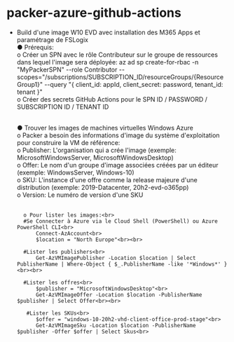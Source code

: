 # packer-azure-github-actions

- Build d'une image W10 EVD avec installation des M365 Apps et paramétrage de FSLogix<br>
    ● Prérequis:<br>
        o Créer un SPN avec le rôle Contributeur sur le groupe de ressources dans lequel l'image sera déployée: az ad sp create-for-rbac -n "MyPackerSPN" --role Contributor --scopes="/subscriptions/SUBSCRIPTION_ID/resourceGroups/{ResourceGroup1}" --query "{ client_id: appId, client_secret: password, tenant_id: tenant }"<br>
        o Créer des secrets GitHub Actions pour le SPN ID / PASSWORD / SUBSCRIPTION ID / TENANT ID<br><br>

    ● Trouver les images de machines virtuelles Windows Azure<br>
        o Packer a besoin des informations d'image du système d'exploitation pour construire la VM de référence:<br>
              o Publisher: L'organisation qui a crée l'image (exemple: MicrosoftWindowsServer, MicrosoftWindowsDesktop)<br>
              o Offer: Le nom d'un groupe d'image associées créées par un éditeur (exemple: WindowsServer, Windows-10)<br>
              o SKU: L'instance d'une offre comme la release majeure d'une distribution (exemple: 2019-Datacenter, 20h2-evd-o365pp)<br>
              o Version: Le numéro de version d'une SKU<br><br>

        o Pour lister les images:<br>
        #Se Connecter à Azure via le Cloud Shell (PowerShell) ou Azure PowerShell CLI<br>
            Connect-AzAccount<br>
            $location = "North Europe"<br><br>

        #Lister les publishers<br>
            Get-AzVMImagePublisher -Location $location | Select PublisherName | Where-Object { $_.PublisherName -like '*Windows*' }<br><br>
        
        #Lister les offres<br>
            $publisher = "MicrosoftWindowsDesktop"<br>
            Get-AzVMImageOffer -Location $location -PublisherName $publisher | Select Offer<br><br>

         #Lister les SKUs<br>
            $offer = "windows-10-20h2-vhd-client-office-prod-stage"<br>
            Get-AzVMImageSku -Location $location -PublisherName $publisher -Offer $offer | Select Skus<br>










